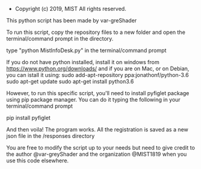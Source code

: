 * Copyright (c) 2019, MIST  All rights reserved.


This python script has been made by var-greShader

To run this script, copy the repository files to a new folder and open the terminal/command prompt in the directory.

type "python MistInfoDesk.py" in the terminal/command prompt

If you do not have python installed, install it on windows from https://www.python.org/downloads/ and if you are on Mac, or on Debian, you can istall it using:
  sudo add-apt-repository ppa:jonathonf/python-3.6
  sudo apt-get update
  sudo apt-get install python3.6


However, to run this specific script, you'll need to install pyfiglet package using pip package manager.
You can do it typing the following in your terminal/command prompt

pip install pyfiglet 

And then voila! The program works. All the registration is saved as a new json file in the /responses directory


You are free to modify the script up to your needs but need to give credit to 
the author @var-greyShader and the organization @MIST1819 when you use this code elsewhere.



